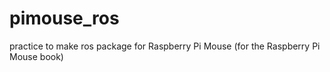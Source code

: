 # pimouse_ros
practice to make  ros package for Raspberry Pi Mouse (for the Raspberry Pi Mouse book)
